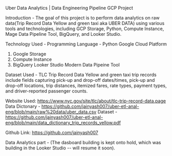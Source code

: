 Uber Data Analytics | Data Engineering Pipeline GCP Project

Introduction - 
The goal of this project is to perform data analytics on raw data(Trip Record Data Yellow and green taxi aka UBER DATA) using various tools and technologies, 
including GCP Storage, Python, Compute Instance, Mage Data Pipeline Tool, BigQuery, and Looker Studio.


Technology Used - 
Programming Language - Python
Google Cloud Platform
  1. Google Storage
  2. Compute Instance
  3. BigQuery
Looker Studio
Modern Data Pipeine Tool

Dataset Used - 
TLC Trip Record Data Yellow and green taxi trip records include fields capturing pick-up and drop-off dates/times, pick-up and drop-off locations, trip distances, 
itemized fares, rate types, payment types, and driver-reported passenger counts.

Website Used: https://www.nyc.gov/site/tlc/about/tlc-trip-record-data.page
Data Dictonary - https://github.com/jainyash007/uber-etl-anal-eng/blob/main/raw%20data/uber_data.csv
Dataset - https://github.com/jainyash007/uber-etl-anal-eng/blob/main/data_dictionary_trip_records_yellow.pdf

Github Link: https://github.com/jainyash007

Data Analytics part - 
(The dasboard building is kept onto hold, which was building in the Looker Studio -- will resume it soon).
